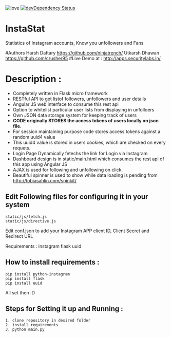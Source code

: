 ![love](https://img.shields.io/badge/made%20with-%3C3-orange.svg)
[![devDependency Status](https://img.shields.io/david/dev/twbs/bootstrap.svg?style=flat)](https://david-dm.org/twbs/bootstrap#info=devDependencies)


# InstaStat
Statistics of Instagram accounts, Know you unfollowers and Fans

#Authors
Harsh Daftary https://github.com/ninjatrench/
Utkarsh Dhawan https://github.com/crusher95
#Live Demo at :
http://apps.securitylabs.in/

# Description :

- Completely written in Flask micro framework
- RESTful API to get listof followers, unfollowers and user details
- Angular JS web interface to consume this rest api
- Option to whitelist particular user lists from displaying in unfolloers
- Own JSON data storage system for keeping track of users
- **CODE originally STORES the access tokens of users locally on json file.**
- For session maintaining purpose code stores access tokens against a random uuid4 value
- This uuid4 value is stored in users cookies, which are checked on every requets.
- Login Page Dynamically fetechs the link for Login via Instagram
- Dashboard design is in static/main.html which consumes the rest api of this app using Angular JS
- AJAX is used for following and unfollowing on click.
- Beautiful spinner is used to show while data loading is pending from http://tobiasahlin.com/spinkit/



Edit Following files for configuring it in your system
-----
    static/js/fetch.js 
    static/js/directive.js

Edit conf.json to add your Instagram APP client ID, Client Secret and Redirect URL


Requirements :
instagram
flask
uuid

How to install requirements :
-----
    pip install python-instagram
    pip install flask
    pip install uuid

All set then :D

Steps for Setting it up and Running :
-----
    1. clone repository in desired folder
    2. install requirements
    3. python main.py
